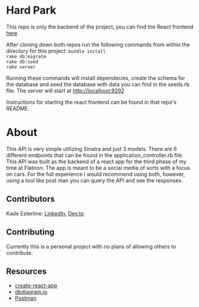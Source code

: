 # Hard Park
This repo is only the backend of the project, you can find the React frontend [here](https://github.com/kadeesterline/hard-park-front-end)

After cloning down both repos run the following commands from within the directory for this project:
<code>bundle install</code><br />
<code>rake db:migrate</code><br />
<code>rake db:seed</code><br />
<code>rake server</code><br />

Running these commands will install dependecies, create the schema for the database and seed the database with data you can find in the seeds.rb file. The server will start at [http://localhost:9292](http://localhost:9292)<br />

Instructions for starting the react frontend can be found in that repo's README.

# About
This API is very simple utilizing Sinatra and just 3 models. There are 6 different endpoints that can be found in the application_controller.rb file. This API was built as the backend of a react app for the third phase of my time at Flatiron. The app is meant to be a social media of sorts with a focus on cars. For the full experience I would recommend using both, however, using a tool like post man you can query the API and see the responses.


## Contributors
Kade Esterline: [LinkedIn](https://www.linkedin.com/in/kade-esterline/), [Dev.to](https://dev.to/kadeesterline) <br />

## Contributing
Currently this is a personal project with no plans of allowing others to contribute.


## Resources

- [create-react-app][]
- [dbdiagram.io][]
- [Postman][postman download]

[create-react-app]: https://create-react-app.dev/docs/getting-started
[create repo]: https://docs.github.com/en/get-started/quickstart/create-a-repo
[dbdiagram.io]: https://dbdiagram.io/
[postman download]: https://www.postman.com/downloads/
[network tab]: https://developer.chrome.com/docs/devtools/network/
